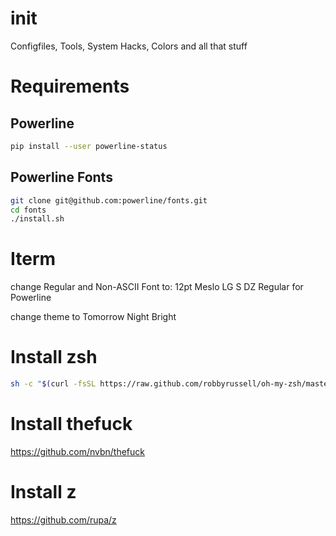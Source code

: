init
====

Configfiles, Tools, System Hacks, Colors and all that stuff


# Requirements
## Powerline
```sh
pip install --user powerline-status
```

## Powerline Fonts
```sh
git clone git@github.com:powerline/fonts.git
cd fonts
./install.sh
```


# Iterm

change Regular and Non-ASCII Font to:
12pt Meslo LG S DZ Regular for Powerline

change theme to Tomorrow Night Bright


# Install zsh
```sh
sh -c "$(curl -fsSL https://raw.github.com/robbyrussell/oh-my-zsh/master/tools/install.sh)"
```

# Install thefuck
https://github.com/nvbn/thefuck

# Install z
https://github.com/rupa/z

